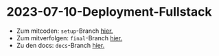 # 2023-07-10-Deployment-Fullstack

-   Zum mitcoden: `setup`-Branch [hier.](https://github.com/FBW-WD-22-D07/2023-07-10-Deployment-Fullstack/tree/setup)
-   Zum mitverfolgen: `final`-Branch [hier.](https://github.com/FBW-WD-22-D07/2023-07-10-Deployment-Fullstack/tree/final)
-   Zu den docs: `docs`-Branch [hier.](https://github.com/FBW-WD-22-D07/2023-07-10-Deployment-Fullstack/tree/docs)
